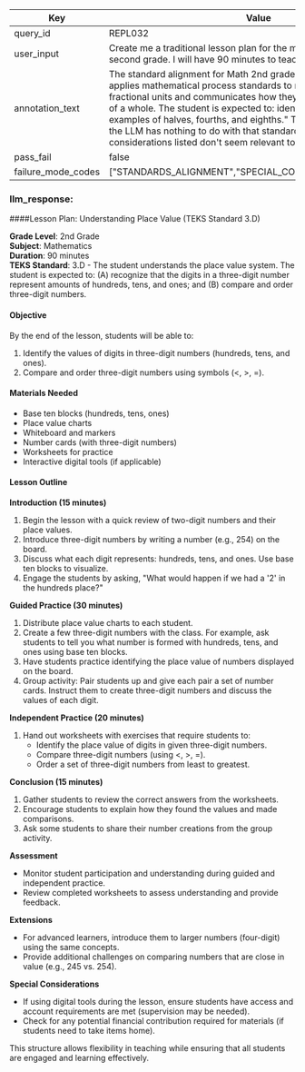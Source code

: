 
|   Key               |                        Value                           |
|---------------------|--------------------------------------------------------|
|query_id             |REPL032                                              |
|user_input           |Create me a traditional lesson plan for the math teks standard 3.D for second grade.  I will have 90 minutes to teach the lesson.|
|annotation_text      |The standard alignment for Math 2nd grade 3.D is, "the student applies mathematical process standards to recognize and represent fractional units and communicates how they are used to name parts of a whole. The student is expected to: identify examples and non-examples of halves, fourths, and eighths."  The lesson generated by the LLM has nothing to do with that standard.  The special considerations listed don't seem relevant to the lesson.|
|pass_fail            |false                                                    |
|failure_mode_codes   |["STANDARDS_ALIGNMENT","SPECIAL_CONSIDERATIONS_MISUSE"] |

### llm_response:
####Lesson Plan: Understanding Place Value (TEKS Standard 3.D)

**Grade Level**: 2nd Grade  
**Subject**: Mathematics  
**Duration**: 90 minutes  
**TEKS Standard**: 3.D - The student understands the place value system. The student is expected to: (A) recognize that the digits in a three-digit number represent amounts of hundreds, tens, and ones; and (B) compare and order three-digit numbers.

#### Objective
By the end of the lesson, students will be able to:
1. Identify the values of digits in three-digit numbers (hundreds, tens, and ones).
2. Compare and order three-digit numbers using symbols (<, >, =).

#### Materials Needed
- Base ten blocks (hundreds, tens, ones)
- Place value charts
- Whiteboard and markers
- Number cards (with three-digit numbers)
- Worksheets for practice
- Interactive digital tools (if applicable)

#### Lesson Outline

**Introduction (15 minutes)**
1. Begin the lesson with a quick review of two-digit numbers and their place values.
2. Introduce three-digit numbers by writing a number (e.g., 254) on the board.
3. Discuss what each digit represents: hundreds, tens, and ones. Use base ten blocks to visualize.
4. Engage the students by asking, "What would happen if we had a '2' in the hundreds place?"

**Guided Practice (30 minutes)**
1. Distribute place value charts to each student.
2. Create a few three-digit numbers with the class. For example, ask students to tell you what number is formed with hundreds, tens, and ones using base ten blocks.
3. Have students practice identifying the place value of numbers displayed on the board.
4. Group activity: Pair students up and give each pair a set of number cards. Instruct them to create three-digit numbers and discuss the values of each digit.

**Independent Practice (20 minutes)**
1. Hand out worksheets with exercises that require students to:
   - Identify the place value of digits in given three-digit numbers.
   - Compare three-digit numbers (using <, >, =).
   - Order a set of three-digit numbers from least to greatest.
   
**Conclusion (15 minutes)**
1. Gather students to review the correct answers from the worksheets.
2. Encourage students to explain how they found the values and made comparisons.
3. Ask some students to share their number creations from the group activity.

**Assessment**
- Monitor student participation and understanding during guided and independent practice.
- Review completed worksheets to assess understanding and provide feedback.

**Extensions**
- For advanced learners, introduce them to larger numbers (four-digit) using the same concepts.
- Provide additional challenges on comparing numbers that are close in value (e.g., 245 vs. 254).

**Special Considerations**
- If using digital tools during the lesson, ensure students have access and account requirements are met (supervision may be needed).
- Check for any potential financial contribution required for materials (if students need to take items home).

This structure allows flexibility in teaching while ensuring that all students are engaged and learning effectively.